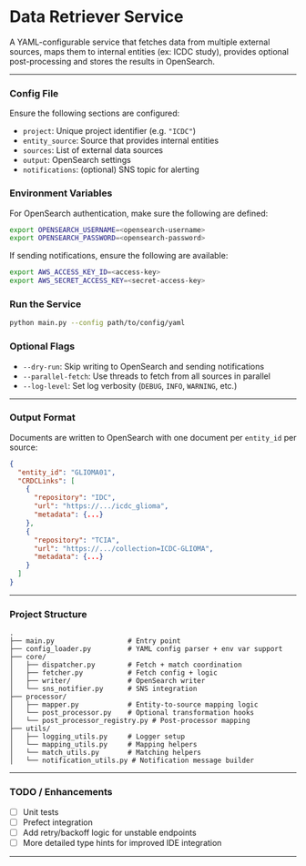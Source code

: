 # Data Retriever Service

A YAML-configurable service that fetches data from multiple external sources, maps them to internal entities (ex: ICDC study), provides optional post-processing and stores the results in OpenSearch.

---

### Config File

Ensure the following sections are configured:

- `project`: Unique project identifier (e.g. `"ICDC"`)
- `entity_source`: Source that provides internal entities
- `sources`: List of external data sources
- `output`: OpenSearch settings
- `notifications`: (optional) SNS topic for alerting

### Environment Variables

For OpenSearch authentication, make sure the following are defined:

```bash
export OPENSEARCH_USERNAME=<opensearch-username>
export OPENSEARCH_PASSWORD=<opensearch-password>
```

If sending notifications, ensure the following are available:

```bash
export AWS_ACCESS_KEY_ID=<access-key>
export AWS_SECRET_ACCESS_KEY=<secret-access-key>
```

### Run the Service

```bash
python main.py --config path/to/config/yaml
```

### Optional Flags

- `--dry-run`: Skip writing to OpenSearch and sending notifications  
- `--parallel-fetch`: Use threads to fetch from all sources in parallel  
- `--log-level`: Set log verbosity (`DEBUG`, `INFO`, `WARNING`, etc.)  

---

### Output Format

Documents are written to OpenSearch with one document per `entity_id` per source:

```json
{
  "entity_id": "GLIOMA01",
  "CRDCLinks": [
    {
      "repository": "IDC",
      "url": "https://.../icdc_glioma",
      "metadata": {...}
    },
    {
      "repository": "TCIA",
      "url": "https://.../collection=ICDC-GLIOMA",
      "metadata": {...}
    }
  ]
}
```

---

### Project Structure

```
.
├── main.py                  # Entry point
├── config_loader.py         # YAML config parser + env var support
├── core/
│   ├── dispatcher.py        # Fetch + match coordination
│   ├── fetcher.py           # Fetch config + logic
│   ├── writer/              # OpenSearch writer
│   └── sns_notifier.py      # SNS integration
├── processor/
│   ├── mapper.py            # Entity-to-source mapping logic
│   └── post_processor.py    # Optional transformation hooks
│   └── post_processor_registry.py # Post-processor mapping
├── utils/
│   ├── logging_utils.py     # Logger setup
│   └── mapping_utils.py     # Mapping helpers
│   └── match_utils.py       # Matching helpers
│   └── notification_utils.py # Notification message builder
```

---

### TODO / Enhancements

- [ ] Unit tests 
- [ ] Prefect integration
- [ ] Add retry/backoff logic for unstable endpoints
- [ ] More detailed type hints for improved IDE integration

---
